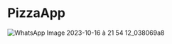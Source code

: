 # PizzaApp
 ![WhatsApp Image 2023-10-16 à 21 54 12_038069a8](https://github.com/roaeldhimni/PizzaApp/assets/128164812/3a7a8114-d8dd-4631-9fe6-97cf978bde0c)

